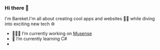 ### Hi there 👋
I'm Bareket.I'm all about creating cool apps and websites 📱🌐 while diving into exciting new tech ⚙️ 

- 👩🏻‍💻 I’m currently working on [Musense](https://github.com/bareket123/final-Project)
- 📔 I’m currently learning C#
- 

